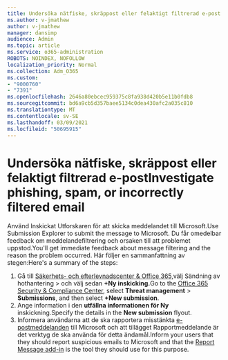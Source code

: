```yaml
---
title: Undersöka nätfiske, skräppost eller felaktigt filtrerad e-post
ms.author: v-jmathew
author: v-jmathew
manager: dansimp
audience: Admin
ms.topic: article
ms.service: o365-administration
ROBOTS: NOINDEX, NOFOLLOW
localization_priority: Normal
ms.collection: Adm_O365
ms.custom:
- "9000760"
- "7391"
ms.openlocfilehash: 2646a80ebcec959375c8fa938d420b5e11b0fdb8
ms.sourcegitcommit: bd6a9cb5d357baee5134c0dea430afc2a035c810
ms.translationtype: MT
ms.contentlocale: sv-SE
ms.lasthandoff: 03/09/2021
ms.locfileid: "50695915"
---
```

# <a name="investigate-phishing-spam-or-incorrectly-filtered-email"></a><span data-ttu-id="df840-102">Undersöka nätfiske, skräppost eller felaktigt filtrerad e-post</span><span class="sxs-lookup"><span data-stu-id="df840-102">Investigate phishing, spam, or incorrectly filtered email</span></span>

<span data-ttu-id="df840-103">Använd Inskickat Utforskaren för att skicka meddelandet till Microsoft.</span><span class="sxs-lookup"><span data-stu-id="df840-103">Use Submission Explorer to submit the message to Microsoft.</span></span> <span data-ttu-id="df840-104">Du får omedelbar feedback om meddelandefiltrering och orsaken till att problemet uppstod.</span><span class="sxs-lookup"><span data-stu-id="df840-104">You'll get immediate feedback about message filtering and the reason the problem occurred.</span></span> <span data-ttu-id="df840-105">Här följer en sammanfattning av stegen:</span><span class="sxs-lookup"><span data-stu-id="df840-105">Here's a summary of the steps:</span></span>

1. <span data-ttu-id="df840-106">Gå till [Säkerhets- och efterlevnadscenter & Office 365,](https://go.microsoft.com/fwlink/p/?linkid=2077143)välj Sändning av hothantering   >  och välj sedan **+Ny inskicking.**</span><span class="sxs-lookup"><span data-stu-id="df840-106">Go to the [Office 365 Security & Compliance Center](https://go.microsoft.com/fwlink/p/?linkid=2077143), select **Threat management** > **Submissions**, and then select **+New submission**.</span></span>
2. <span data-ttu-id="df840-107">Ange information i den **utfällna informationen för Ny** inskickning.</span><span class="sxs-lookup"><span data-stu-id="df840-107">Specify the details in the **New submission** flyout.</span></span>
3. <span data-ttu-id="df840-108">Informera användarna att de ska rapportera misstänkta [e-postmeddelanden](https://go.microsoft.com/fwlink/?linkid=2092385) till Microsoft och att tillägget Rapportmeddelande är det verktyg de ska använda för detta ändamål.</span><span class="sxs-lookup"><span data-stu-id="df840-108">Inform your users that they should report suspicious emails to Microsoft and that the [Report Message add-in](https://go.microsoft.com/fwlink/?linkid=2092385) is the tool they should use for this purpose.</span></span>

